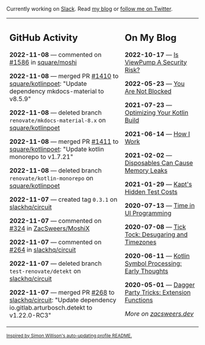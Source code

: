 Currently working on [Slack](https://slack.com/). Read [my blog](https://zacsweers.dev/) or [follow me on Twitter](https://twitter.com/ZacSweers).

<table><tr><td valign="top" width="60%">

## GitHub Activity
<!-- githubActivity starts -->
**2022-11-08** — commented on [#1586](https://github.com/square/moshi/issues/1586#issuecomment-1307567499) in [square/moshi](https://github.com/square/moshi)

**2022-11-08** — merged PR [#1410](https://github.com/square/kotlinpoet/pull/1410) to [square/kotlinpoet](https://github.com/square/kotlinpoet): "Update dependency mkdocs-material to v8.5.9"

**2022-11-08** — deleted branch `renovate/mkdocs-material-8.x` on [square/kotlinpoet](https://github.com/square/kotlinpoet)

**2022-11-08** — merged PR [#1411](https://github.com/square/kotlinpoet/pull/1411) to [square/kotlinpoet](https://github.com/square/kotlinpoet): "Update kotlin monorepo to v1.7.21"

**2022-11-08** — deleted branch `renovate/kotlin-monorepo` on [square/kotlinpoet](https://github.com/square/kotlinpoet)

**2022-11-07** — created tag `0.3.1` on [slackhq/circuit](https://github.com/slackhq/circuit)

**2022-11-07** — commented on [#324](https://github.com/ZacSweers/MoshiX/issues/324#issuecomment-1305986287) in [ZacSweers/MoshiX](https://github.com/ZacSweers/MoshiX)

**2022-11-07** — commented on [#264](https://github.com/slackhq/circuit/pull/264#issuecomment-1305973577) in [slackhq/circuit](https://github.com/slackhq/circuit)

**2022-11-07** — deleted branch `test-renovate/detekt` on [slackhq/circuit](https://github.com/slackhq/circuit)

**2022-11-07** — merged PR [#268](https://github.com/slackhq/circuit/pull/268) to [slackhq/circuit](https://github.com/slackhq/circuit): "Update dependency io.gitlab.arturbosch.detekt to v1.22.0-RC3"
<!-- githubActivity ends -->
</td><td valign="top" width="40%">

## On My Blog
<!-- blog starts -->
**2022-10-17** — [Is ViewPump A Security Risk?](https://www.zacsweers.dev/is-viewpump-a-security-risk/)

**2022-05-23** — [You Are Not Blocked](https://www.zacsweers.dev/you-are-not-blocked/)

**2021-07-23** — [Optimizing Your Kotlin Build](https://www.zacsweers.dev/optimizing-your-kotlin-build/)

**2021-06-14** — [How I Work](https://www.zacsweers.dev/how-i-work/)

**2021-02-02** — [Disposables Can Cause Memory Leaks](https://www.zacsweers.dev/disposables-can-cause-memory-leaks/)

**2021-01-29** — [Kapt's Hidden Test Costs](https://www.zacsweers.dev/kapts-hidden-test-costs/)

**2020-07-13** — [Time in UI Programming](https://www.zacsweers.dev/time-in-ui/)

**2020-07-08** — [Tick Tock: Desugaring and Timezones](https://www.zacsweers.dev/ticktock-desugaring-timezones/)

**2020-06-11** — [Kotlin Symbol Processing: Early Thoughts](https://www.zacsweers.dev/kotlin-symbol-processor-early-thoughts/)

**2020-05-01** — [Dagger Party Tricks: Extension Functions](https://www.zacsweers.dev/dagger-party-tricks-extension-functions/)
<!-- blog ends -->
_More on [zacsweers.dev](https://zacsweers.dev/)_
</td></tr></table>

<sub><a href="https://simonwillison.net/2020/Jul/10/self-updating-profile-readme/">Inspired by Simon Willison's auto-updating profile README.</a></sub>